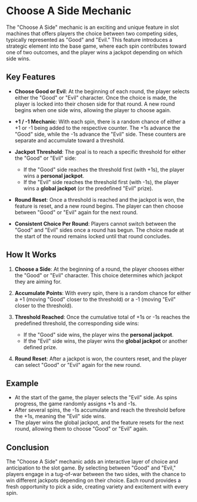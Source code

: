# Choose A Side Mechanic

The "Choose A Side" mechanic is an exciting and unique feature in slot machines that offers players the choice between two competing sides, typically represented as "Good" and "Evil." This feature introduces a strategic element into the base game, where each spin contributes toward one of two outcomes, and the player wins a jackpot depending on which side wins.

## Key Features

- **Choose Good or Evil**: At the beginning of each round, the player selects either the "Good" or "Evil" character. Once the choice is made, the player is locked into their chosen side for that round. A new round begins when one side wins, allowing the player to choose again.

- **+1 / -1 Mechanic**: With each spin, there is a random chance of either a +1 or -1 being added to the respective counter. The +1s advance the "Good" side, while the -1s advance the "Evil" side. These counters are separate and accumulate toward a threshold.

- **Jackpot Threshold**: The goal is to reach a specific threshold for either the "Good" or "Evil" side:
  - If the "Good" side reaches the threshold first (with +1s), the player wins a **personal jackpot**.
  - If the "Evil" side reaches the threshold first (with -1s), the player wins a **global jackpot** (or the predefined "Evil" prize).
  
- **Round Reset**: Once a threshold is reached and the jackpot is won, the feature is reset, and a new round begins. The player can then choose between "Good" or "Evil" again for the next round.

- **Consistent Choice Per Round**: Players cannot switch between the "Good" and "Evil" sides once a round has begun. The choice made at the start of the round remains locked until that round concludes.

## How It Works

1. **Choose a Side**: At the beginning of a round, the player chooses either the "Good" or "Evil" character. This choice determines which jackpot they are aiming for.

2. **Accumulate Points**: With every spin, there is a random chance for either a +1 (moving "Good" closer to the threshold) or a -1 (moving "Evil" closer to the threshold).

3. **Threshold Reached**: Once the cumulative total of +1s or -1s reaches the predefined threshold, the corresponding side wins:
   - If the "Good" side wins, the player wins the **personal jackpot**.
   - If the "Evil" side wins, the player wins the **global jackpot** or another defined prize.

4. **Round Reset**: After a jackpot is won, the counters reset, and the player can select "Good" or "Evil" again for the new round.

## Example

- At the start of the game, the player selects the "Evil" side. As spins progress, the game randomly assigns +1s and -1s.
- After several spins, the -1s accumulate and reach the threshold before the +1s, meaning the "Evil" side wins.
- The player wins the global jackpot, and the feature resets for the next round, allowing them to choose "Good" or "Evil" again.

## Conclusion

The "Choose A Side" mechanic adds an interactive layer of choice and anticipation to the slot game. By selecting between "Good" and "Evil," players engage in a tug-of-war between the two sides, with the chance to win different jackpots depending on their choice. Each round provides a fresh opportunity to pick a side, creating variety and excitement with every spin.
